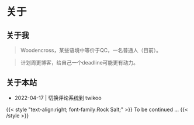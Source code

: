 # 关于


## 关于我

>Woodencross，某些语境中等价于QC，一名普通人（目前）。

>计划周更博客，给自己一个deadline可能更有动力。

## 关于本站

- 2022-04-17 | 切换评论系统到 twikoo

{{< style "text-align:right; font-family:Rock Salt;" >}}
To be continued ...
{{< /style >}}

